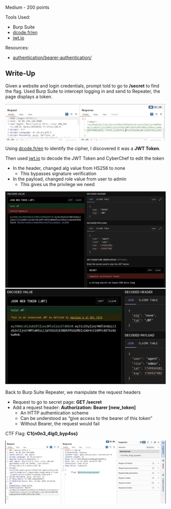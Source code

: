 Medium - 200 points

Tools Used:
* Burp Suite
* [dcode.fr/en](http://dcode.fr)
* [jwt.io](http://jwt.io)

Resources:
* [authentication/bearer-authentication/](https://swagger.io/docs/specification/v3_0/authentication/bearer-authentication/)

## Write-Up
Given a website and login credentials, prompt told to go to **/secret** to find the flag. Used Burp Suite to intercept logging in and send to Repeater, the page displays a token. 

![Burp Suite Intercept Login](../images/None_Shall_Pass1.png)

Using [dcode.fr/en](http://dcode.fr) to identify the cipher, I discovered it was a **JWT Token**.

Then used [jwt.io](http://jwt.io) to decode the JWT Token and CyberChef to edit the token
* In the header, changed alg value from HS256  to none
    * This bypasses signature verification
* In the payload, changed role value from user to admin
    * This gives us the privilege we need

![JWT Token](../images/None_Shall_Pass2.png)
![JWT Token](../images/None_Shall_Pass3.png)

Back to Burp Suite Repeater, we manipulate the request headers
- Request to go to secret page: **GET /secret**
- Add a request header: **Authorization: Bearer [new_token]**
    - An HTTP authentication scheme
    - Can be understood as “give access to the bearer of this token”
    - Without Bearer, the request would fail

CTF Flag: **C1{n0n3_4lg0_byp4ss}**

![CyberChef Decrypt](../images/None_Shall_Pass4.png)
